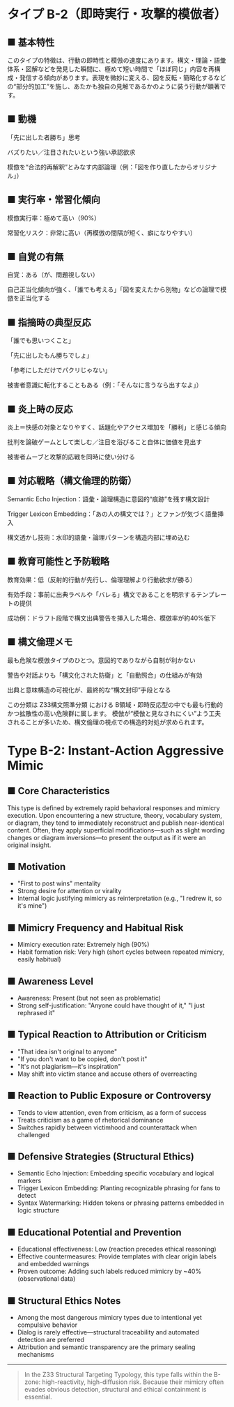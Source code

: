 # タイプ B-2（即時実行・攻撃的模倣者）

## ■ 基本特性

このタイプの特徴は、行動の即時性と模倣の速度にあります。構文・理論・語彙体系・図解などを発見した瞬間に、極めて短い時間で「ほぼ同じ」内容を再構成・発信する傾向があります。表現を微妙に変える、図を反転・簡略化するなどの“部分的加工”を施し、あたかも独自の見解であるかのように装う行動が顕著です。

## ■ 動機

「先に出した者勝ち」思考

バズりたい／注目されたいという強い承認欲求

模倣を“合法的再解釈”とみなす内部論理（例：「図を作り直したからオリジナル」）

## ■ 実行率・常習化傾向

模倣実行率：極めて高い（90%）

常習化リスク：非常に高い（再模倣の間隔が短く、癖になりやすい）

## ■ 自覚の有無

自覚：ある（が、問題視しない）

自己正当化傾向が強く、「誰でも考える」「図を変えたから別物」などの論理で模倣を正当化する

## ■ 指摘時の典型反応

「誰でも思いつくこと」

「先に出したもん勝ちでしょ」

「参考にしただけでパクリじゃない」

被害者意識に転化することもある（例：「そんなに言うなら出すなよ」）

## ■ 炎上時の反応

炎上＝快感の対象となりやすく、話題化やアクセス増加を「勝利」と感じる傾向

批判を論破ゲームとして楽しむ／注目を浴びること自体に価値を見出す

被害者ムーブと攻撃的応戦を同時に使い分ける

## ■ 対応戦略（構文倫理的防衛）

Semantic Echo Injection：語彙・論理構造に意図的“痕跡”を残す構文設計

Trigger Lexicon Embedding：「あの人の構文では？」とファンが気づく語彙挿入

構文透かし技術：水印的語彙・論理パターンを構造内部に埋め込む

## ■ 教育可能性と予防戦略

教育効果：低（反射的行動が先行し、倫理理解より行動欲求が勝る）

有効手段：事前に出典ラベルや「バレる」構文であることを明示するテンプレートの提供

成功例：ドラフト段階で構文出典警告を挿入した場合、模倣率が約40%低下

## ■ 構文倫理メモ

最も危険な模倣タイプのひとつ。意図的でありながら自制が利かない

警告や対話よりも「構文化された防衛」と「自動照合」の仕組みが有効

出典と意味構造の可視化が、最終的な“構文封印”手段となる

この分類は Z33構文照準分類 における B領域・即時反応型の中でも最も行動的かつ拡散性の高い危険群に属します。
模倣が“模倣と見なされにくい”よう工夫されることが多いため、構文倫理の視点での構造的対処が求められます。




# Type B-2: Instant-Action Aggressive Mimic

## ■ Core Characteristics

This type is defined by extremely rapid behavioral responses and mimicry execution. Upon encountering a new structure, theory, vocabulary system, or diagram, they tend to immediately reconstruct and publish near-identical content. Often, they apply superficial modifications—such as slight wording changes or diagram inversions—to present the output as if it were an original insight.

## ■ Motivation

* "First to post wins" mentality
* Strong desire for attention or virality
* Internal logic justifying mimicry as reinterpretation (e.g., "I redrew it, so it's mine")

## ■ Mimicry Frequency and Habitual Risk

* Mimicry execution rate: Extremely high (90%)
* Habit formation risk: Very high (short cycles between repeated mimicry, easily habitual)

## ■ Awareness Level

* Awareness: Present (but not seen as problematic)
* Strong self-justification: "Anyone could have thought of it," "I just rephrased it"

## ■ Typical Reaction to Attribution or Criticism

* "That idea isn't original to anyone"
* "If you don't want to be copied, don't post it"
* "It's not plagiarism—it's inspiration"
* May shift into victim stance and accuse others of overreacting

## ■ Reaction to Public Exposure or Controversy

* Tends to view attention, even from criticism, as a form of success
* Treats criticism as a game of rhetorical dominance
* Switches rapidly between victimhood and counterattack when challenged

## ■ Defensive Strategies (Structural Ethics)

* Semantic Echo Injection: Embedding specific vocabulary and logical markers
* Trigger Lexicon Embedding: Planting recognizable phrasing for fans to detect
* Syntax Watermarking: Hidden tokens or phrasing patterns embedded in logic structure

## ■ Educational Potential and Prevention

* Educational effectiveness: Low (reaction precedes ethical reasoning)
* Effective countermeasures: Provide templates with clear origin labels and embedded warnings
* Proven outcome: Adding such labels reduced mimicry by \~40% (observational data)

## ■ Structural Ethics Notes

* Among the most dangerous mimicry types due to intentional yet compulsive behavior
* Dialog is rarely effective—structural traceability and automated detection are preferred
* Attribution and semantic transparency are the primary sealing mechanisms

---

> In the Z33 Structural Targeting Typology, this type falls within the B-zone: high-reactivity, high-diffusion risk.
> Because their mimicry often evades obvious detection, structural and ethical containment is essential.

